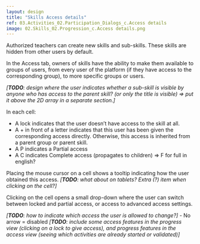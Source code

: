 ```yaml
---
layout: design
title: "Skills Access details"
ref: 03.Activities_02.Participation_Dialogs_c.Access details
image: 02.Skills_02.Progression_c.Access details.png
---
```


Authorized teachers can create new skills and sub-skills. These skills are hidden from other users by default.

In the Access tab, owners of skills have the ability to make them available to groups of users, from every user of the platform (if they have access to the corresponding group), to more specific groups or users.

*[**TODO**: design where the user indicates whether a sub-skill is visible by anyone who has access to the parent skill? (or only the title is visible) => put it above the 2D array in a separate section.]*

In each cell:
- A lock indicates that the user doesn’t have access to the skill at all.
- A + in front of a letter indicates that this user has been given the corresponding access directly. Otherwise, this access is inherited from a parent group or parent skill.
- A P indicates a Partial access
- A C indicates Complete access (propagates to children) => F for full in english?

Placing the mouse cursor on a cell shows a tooltip indicating how the user obtained this access. *[**TODO**: what about on tablets? Extra (?) item when clicking on the cell?]*

Clicking on the cell opens a small drop-down where the user can switch between locked and partial access, or access to advanced access settings.

*[**TODO**: how to indicate which access the user is allowed to change?]* - No arrow = disabled
*[**TODO**: include some access features in the progress view (clicking on a lock to give access), and progress features in the access view (seeing which activities are already started or validated)]*
